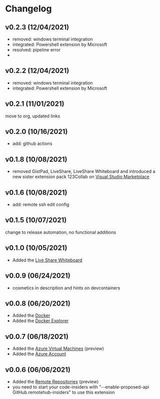 # Changelog

## v0.2.3 (12/04/2021)

- removed: windows terminal integration
- integrated: Powershell extension by Microsoft
- resolved: pipeline error
-
## v0.2.2 (12/04/2021)

- removed: windows terminal integration
- integrated: Powershell extension by Microsoft

## v0.2.1 (11/01/2021)

move to org, updated links

## v0.2.0 (10/16/2021)

- add: github actions

## v0.1.8 (10/08/2021)

- removed GistPad, LiveShare, LiveShare Whiteboard and introduced a new sister extension pack 123Collab on
[Visual Studio Marketplace](https://marketplace.visualstudio.com/items?itemName=holgerimbery.123collab)

## v0.1.6 (10/08/2021)

- add: remote ssh edit config

## v0.1.5 (10/07/2021)

change to release automation, no functional additions

## v0.1.0 (10/05/2021)

- Added the [Live Share Whiteboard](https://marketplace.visualstudio.com/items?itemName=lostintangent.vsls-whiteboard)

## v0.0.9 (06/24/2021)

- cosmetics in description and hints on devcontainers

## v0.0.8 (06/20/2021)

- Added the [Docker](https://marketplace.visualstudio.com/items?itemName=ms-azuretools.vscode-docker)
- Added the [Docker Explorer](https://marketplace.visualstudio.com/items?itemName=formulahendry.docker-explorer)

## v0.0.7 (06/18/2021)

- Added the [Azure Virtual Machines](https://marketplace.visualstudio.com/items?itemName=ms-azuretools.vscode-azurevirtualmachines) (preview)
- Added the [Azure Account](https://marketplace.visualstudio.com/items?itemName=ms-vscode.azure-account)

## v0.0.6 (06/06/2021)

- Added the [Remote Repositories](https://marketplace.visualstudio.com/items?itemName=GitHub.remotehub-insiders) (preview)
- you need to start your code-insiders with "--enable-proposed-api GitHub.remotehub-insiders" to use this extension
